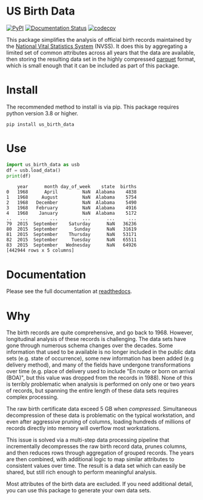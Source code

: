 # US Birth Data

[![PyPI](https://img.shields.io/pypi/v/us_birth_data)](https://pypi.org/project/us_birth_data/)
[![Documentation Status](https://readthedocs.org/projects/us_birth_data/badge/?version=latest)](https://us_birth_data.readthedocs.io/en/latest/?badge=latest)
[![codecov](https://codecov.io/gh/Mikuana/us_birth_data/branch/main/graph/badge.svg)](https://codecov.io/gh/Mikuana/us_birth_data)

This package simplifies the analysis of official birth records maintained by the
[National Vital Statistics System](https://www.cdc.gov/nchs/nvss/births.htm) (NVSS).
It does this by aggregating a limited set of common attributes across all years
that the data are available, then storing the resulting data set in the highly
compressed [parquet](https://parquet.apache.org/) format, which is small enough
that it can be included as part of this package.

# Install

The recommended method to install is via pip. This package requires python
version 3.8 or higher.

```
pip install us_birth_data
```

# Use

```python
import us_birth_data as usb
df = usb.load_data()
print(df)
```

```
    year      month day_of_week    state  births
0   1968      April         NaN  Alabama    4838
1   1968     August         NaN  Alabama    5754
2   1968   December         NaN  Alabama    5490
3   1968   February         NaN  Alabama    4916
4   1968    January         NaN  Alabama    5172
..   ...        ...         ...      ...     ...
79  2015  September    Saturday      NaN   36236
80  2015  September      Sunday      NaN   31619
81  2015  September    Thursday      NaN   53171
82  2015  September     Tuesday      NaN   65511
83  2015  September   Wednesday      NaN   64926
[442944 rows x 5 columns]
```

# Documentation

Please see the full documentation at [readthedocs](https://us_birth_data.readthedocs.io/).

# Why

The birth records are quite comprehensive, and go back to 1968. However, longitudinal
analysis of these records is challenging. The data sets have gone through numerous
schema changes over the decades. Some information that used to be available is no
longer included in the public data sets (e.g. state of occurrence), some new information
has been added (e.g delivery method), and many of the fields have undergone transformations
over time (e.g. place of delivery used to include "En route or born on arrival (BOA)",
but this value was dropped from the records in 1988). None of this is terribly
problematic when analysis is performed on only one or two years of records, but
spanning the entire length of these data sets requires complex processing.

The raw birth certificate data exceed 5 GB when _compressed_. Simultaneous
decompression of these data is problematic on the typical workstation, and even after
aggressive pruning of columns, loading hundreds of millions of records directly
into memory will overflow most workstations.

This issue is solved via a multi-step data processing pipeline that incrementally
decompresses the raw birth record data, prunes columns, and then reduces rows through
aggregation of grouped records. The years are then combined, with additional logic
to map similar attributes to consistent values over time. The result is a data set
which can easily be shared, but still rich enough to perform meaningful analysis.

Most attributes of the birth data are excluded. If you need additional detail, you
can use this package to generate your own data sets.
